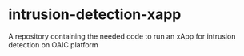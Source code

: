 # intrusion-detection-xapp
A repository containing the needed code to run an xApp for intrusion detection on OAIC platform
